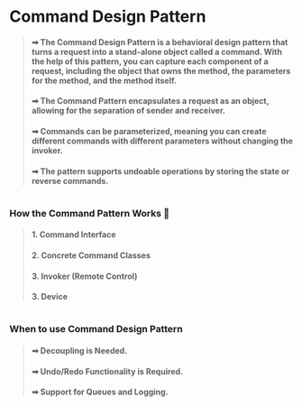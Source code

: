 # Command Design Pattern
> #### ➡ The Command Design Pattern is a behavioral design pattern that turns a request into a stand-alone object called a command. With the help of this pattern, you can capture each component of a request, including the object that owns the method, the parameters for the method, and the method itself.
> #### ➡ The Command Pattern encapsulates a request as an object, allowing for the separation of sender and receiver.
> #### ➡ Commands can be parameterized, meaning you can create different commands with different parameters without changing the invoker.
> #### ➡ The pattern supports undoable operations by storing the state or reverse commands.

#
### How the Command Pattern Works 🔧
> #### 1.  Command Interface
> #### 2. Concrete Command Classes
> #### 3. Invoker (Remote Control)
> #### 3. Device

#
### When to use Command Design Pattern
> #### ➡ Decoupling is Needed.
> #### ➡ Undo/Redo Functionality is Required.
> #### ➡ Support for Queues and Logging.